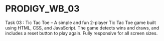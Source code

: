 # PRODIGY_WB_03
Task 03 : Tic Tac Toe – A simple and fun 2-player Tic Tac Toe game built using HTML, CSS, and JavaScript. The game detects wins and draws, and includes a reset button to play again. Fully responsive for all screen sizes.
